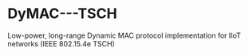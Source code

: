 # DyMAC---TSCH
Low-power, long-range Dynamic MAC protocol implementation for IIoT networks (IEEE 802.15.4e TSCH)
